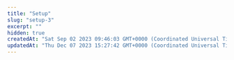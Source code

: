 ```yaml
---
title: "Setup"
slug: "setup-3"
excerpt: ""
hidden: true
createdAt: "Sat Sep 02 2023 09:46:03 GMT+0000 (Coordinated Universal Time)"
updatedAt: "Thu Dec 07 2023 15:27:42 GMT+0000 (Coordinated Universal Time)"
---
```

